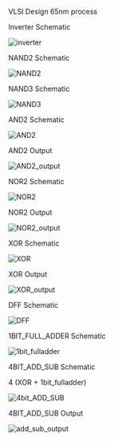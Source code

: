VLSI Design 65nm process

Inverter Schematic 

![inverter](images/inverter.png)

NAND2 Schematic

![NAND2](images/NAND2.png)

NAND3 Schematic

![NAND3](images/NAND3.png)

AND2 Schematic

![AND2](images/AND2.png)

AND2 Output

![AND2_output](images/AND2_output.png)

NOR2 Schematic

![NOR2](images/NOR2.png)

NOR2 Output

![NOR2_output](images/NOR2_output.png)

XOR Schematic

![XOR](images/XOR.png)

XOR Output

![XOR_output](images/XOR_output.png)

DFF Schematic

![DFF](images/DFF.png)

1BIT_FULL_ADDER Schematic

![1bit_fulladder](images/1bit_fulladder.png)

4BIT_ADD_SUB Schematic

4 (XOR + 1bit_fulladder)

![4bit_ADD_SUB](images/4bit_ADD_SUB.png)

4BIT_ADD_SUB Output

![add_sub_output](images/add_sub_output.png)
